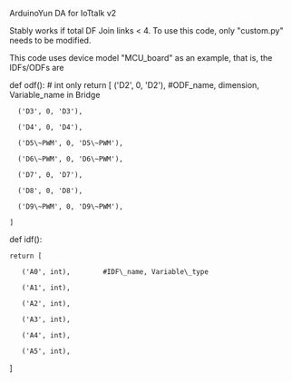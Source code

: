 ArduinoYun DA for IoTtalk v2

Stably works if total DF Join links < 4. To use this code, only "custom.py" needs to be modified.

This code uses device model "MCU\_board" as an example, that is, the IDFs/ODFs are


def odf():  # int only
    return [
     	('D2', 0, 'D2'),     #ODF_name, dimension, Variable_name in Bridge
        
      ('D3', 0, 'D3'),
      
      ('D4', 0, 'D4'),
      
      ('D5\~PWM', 0, 'D5\~PWM'),
      
      ('D6\~PWM', 0, 'D6\~PWM'),
      
      ('D7', 0, 'D7'),
      
      ('D8', 0, 'D8'),
      
      ('D9\~PWM', 0, 'D9\~PWM'),
      
    ]
    

def idf():

    return [
    
       ('A0', int),        #IDF\_name, Variable\_type
       
       ('A1', int),
       
       ('A2', int),
       
       ('A3', int),
       
       ('A4', int),
       
       ('A5', int),
       
       
]
